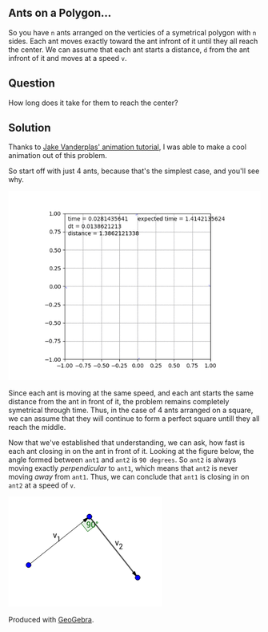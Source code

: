 Ants on a Polygon...
----
So you have `n` ants arranged on the verticies of a symetrical polygon with `n` sides. Each ant moves exactly toward the ant infront of it until they all reach the center. We can assume that each ant starts a distance, `d` from the ant infront of it and moves at a speed `v`.

Question
----
How long does it take for them to reach the center?

Solution
----
Thanks to [Jake Vanderplas' animation tutorial](https://jakevdp.github.io/blog/2012/08/18/matplotlib-animation-tutorial/), I was able to make a cool animation out of this problem.

So start off with just 4 ants, because that's the simplest case, and you'll see why.

![ants on a polygon](/out.gif?raw=true)

Since each ant is moving at the same speed, and each ant starts the same distance from the ant in front of it, the problem remains completely symetrical through time. Thus, in the case of 4 ants arranged on a square, we can assume that they will continue to form a perfect square untill they all reach the middle.

Now that we've established that understanding, we can ask, how fast is each ant closing in on the ant in front of it. Looking at the figure below, the angle formed between `ant1` and `ant2` is `90 degrees`. So `ant2` is always moving exactly *perpendicular* to `ant1`, which means that `ant2` is never moving *away* from `ant1`. Thus, we can conclude that `ant1` is closing in on `ant2` at a speed of `v`.

![just a few ants arranged on a square](/square.png?raw=true)

Produced with [GeoGebra](https://www.math10.com/en/geometry/geogebra/geogebra.html).
